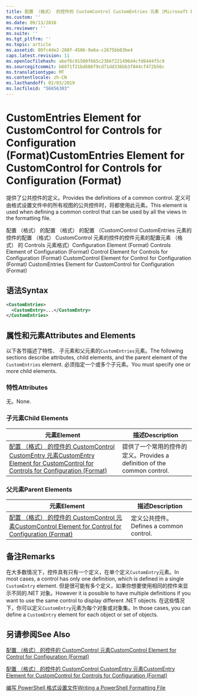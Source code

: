 ```yaml
---
title: 配置 （格式） 的控件的 CustomControl CustomEntries 元素 |Microsoft Docs
ms.custom: ''
ms.date: 09/13/2016
ms.reviewer: ''
ms.suite: ''
ms.tgt_pltfrm: ''
ms.topic: article
ms.assetid: 80fc4de2-208f-4506-9a6a-c2675bb83be4
caps.latest.revision: 11
ms.openlocfilehash: abef6c91500f665c2366f221496d4cfd6444f5c9
ms.sourcegitcommit: b6871f21bd666f9cd71dd336bb3f844cf472b56c
ms.translationtype: MT
ms.contentlocale: zh-CN
ms.lasthandoff: 02/03/2019
ms.locfileid: "56856303"
---
```

# <a name="customentries-element-for-customcontrol-for-controls-for-configuration-format"></a><span data-ttu-id="36d0b-102">CustomEntries Element for CustomControl for Controls for Configuration (Format)</span><span class="sxs-lookup"><span data-stu-id="36d0b-102">CustomEntries Element for CustomControl for Controls for Configuration (Format)</span></span>

<span data-ttu-id="36d0b-103">提供了公共控件的定义。</span><span class="sxs-lookup"><span data-stu-id="36d0b-103">Provides the definitions of a common control.</span></span> <span data-ttu-id="36d0b-104">定义可由格式设置文件中的所有视图的公共控件时，将都使用此元素。</span><span class="sxs-lookup"><span data-stu-id="36d0b-104">This element is used when defining a common control that can be used by all the views in the formatting file.</span></span>

<span data-ttu-id="36d0b-105">配置 （格式） 的配置 （格式） 的配置 （CustomControl CustomEntries 元素的控件的配置 （格式） CustomControl 元素的控件的控件元素的配置元素 （格式） 的 Controls 元素格式）</span><span class="sxs-lookup"><span data-stu-id="36d0b-105">Configuration Element (Format) Controls Element of Configuration (Format) Control Element for Controls for Configuration (Format) CustomControl Element for Control for Configuration (Format) CustomEntries Element for CustomControl for Configuration (Format)</span></span>

## <a name="syntax"></a><span data-ttu-id="36d0b-106">语法</span><span class="sxs-lookup"><span data-stu-id="36d0b-106">Syntax</span></span>

```xml
<CustomEntries>
  <CustomEntry>...</CustomEntry>
</CustomEntries>

```

## <a name="attributes-and-elements"></a><span data-ttu-id="36d0b-107">属性和元素</span><span class="sxs-lookup"><span data-stu-id="36d0b-107">Attributes and Elements</span></span>

<span data-ttu-id="36d0b-108">以下各节描述了特性、 子元素和父元素的`CustomEntries`元素。</span><span class="sxs-lookup"><span data-stu-id="36d0b-108">The following sections describe attributes, child elements, and the parent element of the `CustomEntries` element.</span></span> <span data-ttu-id="36d0b-109">必须指定一个或多个子元素。</span><span class="sxs-lookup"><span data-stu-id="36d0b-109">You must specify one or more child elements.</span></span>

### <a name="attributes"></a><span data-ttu-id="36d0b-110">特性</span><span class="sxs-lookup"><span data-stu-id="36d0b-110">Attributes</span></span>

<span data-ttu-id="36d0b-111">无。</span><span class="sxs-lookup"><span data-stu-id="36d0b-111">None.</span></span>

### <a name="child-elements"></a><span data-ttu-id="36d0b-112">子元素</span><span class="sxs-lookup"><span data-stu-id="36d0b-112">Child Elements</span></span>

|<span data-ttu-id="36d0b-113">元素</span><span class="sxs-lookup"><span data-stu-id="36d0b-113">Element</span></span>|<span data-ttu-id="36d0b-114">描述</span><span class="sxs-lookup"><span data-stu-id="36d0b-114">Description</span></span>|
|-------------|-----------------|
|[<span data-ttu-id="36d0b-115">配置 （格式） 的控件的 CustomControl CustomEntry 元素</span><span class="sxs-lookup"><span data-stu-id="36d0b-115">CustomEntry Element for CustomControl for Controls for Configuration (Format)</span></span>](./customentry-element-for-customcontrol-for-controls-for-configuration-format.md)|<span data-ttu-id="36d0b-116">提供了一个常用的控件的定义。</span><span class="sxs-lookup"><span data-stu-id="36d0b-116">Provides a definition of the common control.</span></span>|

### <a name="parent-elements"></a><span data-ttu-id="36d0b-117">父元素</span><span class="sxs-lookup"><span data-stu-id="36d0b-117">Parent Elements</span></span>

|<span data-ttu-id="36d0b-118">元素</span><span class="sxs-lookup"><span data-stu-id="36d0b-118">Element</span></span>|<span data-ttu-id="36d0b-119">描述</span><span class="sxs-lookup"><span data-stu-id="36d0b-119">Description</span></span>|
|-------------|-----------------|
|[<span data-ttu-id="36d0b-120">配置 （格式） 的控件的 CustomControl 元素</span><span class="sxs-lookup"><span data-stu-id="36d0b-120">CustomControl Element for Control for Configuration (Format)</span></span>](./customcontrol-element-for-control-for-controls-for-configuration-format.md)|<span data-ttu-id="36d0b-121">定义公共控件。</span><span class="sxs-lookup"><span data-stu-id="36d0b-121">Defines a common control.</span></span>|

## <a name="remarks"></a><span data-ttu-id="36d0b-122">备注</span><span class="sxs-lookup"><span data-stu-id="36d0b-122">Remarks</span></span>

<span data-ttu-id="36d0b-123">在大多数情况下，控件具有只有一个定义，在单个定义`CustomEntry`元素。</span><span class="sxs-lookup"><span data-stu-id="36d0b-123">In most cases, a control has only one definition, which is defined in a single `CustomEntry` element.</span></span> <span data-ttu-id="36d0b-124">但是很可能有多个定义，如果你想要使用相同的控件来显示不同的.NET 对象。</span><span class="sxs-lookup"><span data-stu-id="36d0b-124">However it is possible to have multiple definitions if you want to use the same control to display different .NET objects.</span></span> <span data-ttu-id="36d0b-125">在这些情况下，你可以定义`CustomEntry`元素为每个对象或对象集。</span><span class="sxs-lookup"><span data-stu-id="36d0b-125">In those cases, you can define a `CustomEntry` element for each object or set of objects.</span></span>

## <a name="see-also"></a><span data-ttu-id="36d0b-126">另请参阅</span><span class="sxs-lookup"><span data-stu-id="36d0b-126">See Also</span></span>

[<span data-ttu-id="36d0b-127">配置 （格式） 的控件的 CustomControl 元素</span><span class="sxs-lookup"><span data-stu-id="36d0b-127">CustomControl Element for Control for Configuration (Format)</span></span>](./customcontrol-element-for-control-for-controls-for-configuration-format.md)

[<span data-ttu-id="36d0b-128">配置 （格式） 的控件的 CustomControl CustomEntry 元素</span><span class="sxs-lookup"><span data-stu-id="36d0b-128">CustomEntry Element for CustomControl for Controls for Configuration (Format)</span></span>](./customentry-element-for-customcontrol-for-controls-for-configuration-format.md)

[<span data-ttu-id="36d0b-129">编写 PowerShell 格式设置文件</span><span class="sxs-lookup"><span data-stu-id="36d0b-129">Writing a PowerShell Formatting File</span></span>](./writing-a-powershell-formatting-file.md)
